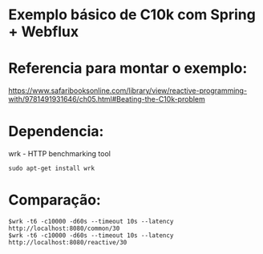 # Exemplo básico de C10k com Spring + Webflux

# Referencia para montar o exemplo:

https://www.safaribooksonline.com/library/view/reactive-programming-with/9781491931646/ch05.html#Beating-the-C10k-problem

# Dependencia:
wrk - HTTP benchmarking tool
```
sudo apt-get install wrk
```
# Comparação:
```
$wrk -t6 -c10000 -d60s --timeout 10s --latency http://localhost:8080/common/30
$wrk -t6 -c10000 -d60s --timeout 10s --latency http://localhost:8080/reactive/30
```


